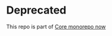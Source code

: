 # Deprecated
This repo is part of [Core monorepo now](https://github.com/borisbelmar/arrow-navigation)
